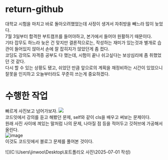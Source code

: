 # return-github
대학교 시험을 마치고 바로 돌아오려했었는데 사정이 생겨서 자취방을 빼느라 많이 늦었다.<br>
7월 3일부터 합격한 부트캠프를 들어야하고, 본가에서 들어야 원활하기 때문이다.<br>
기타 잡무도 하느라 늦은 건 맞지만 결론적으로는, 작성하는 재미가 있는것과 별개로 습관이 들어있지 않아서 손에 잘 잡히지가 않았던게 좀 컸다.<br>
코딩도 강의도 자격증 공부도 다 했는데, 시험이 끝나 쉬고싶다는 보상심리에 좀 취했었던 것 같다.<br>
다시 할 수 있는 상황도 됐고, 쉬었던 만큼 앞으로의 계획을 재정비하는 시간이 있었으니 잘못을 인지하고 오늘부터라도 꾸준히 쓰는게 중요하겠다.<br>

# 수행한 작업
빠르게 사진보고 넘어가보자.
![](https://github.com/user-attachments/assets/d940ddfe-5fdc-4ab3-845e-bfbdba3913b8)<br>
코드잇에서 강의를 듣고 해봤던 문제, self와 같이 cls을 배우고 써보는 문제이다.<br>
원래 사진 사이에 껴있는 말처럼 나의 문제, 나아질 점 등을 적어두고 깃허브에 가공해서 올린다.<br>
![image](https://github.com/user-attachments/assets/4309a87d-9510-4dd0-a439-271f2326896e)<br>
이것도 코드잇에서 블로그 문제를 풀어본 것이다.

![](C:\Users\jinwoo\Desktop\포트폴리오 사진\2025-07-01 작성)<br>
